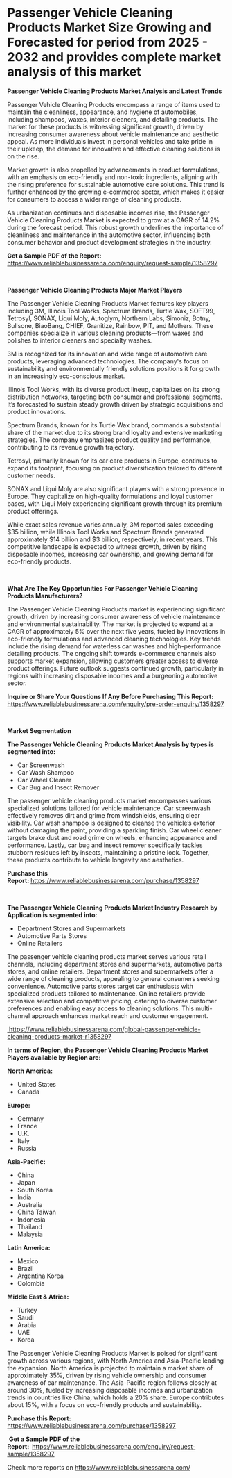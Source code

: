 <p><h1>Passenger Vehicle Cleaning Products Market Size Growing and Forecasted for period from 2025 - 2032 and provides complete market analysis of this market</h1></p><p><strong>Passenger Vehicle Cleaning Products Market Analysis and Latest Trends</strong></p>
<p><p>Passenger Vehicle Cleaning Products encompass a range of items used to maintain the cleanliness, appearance, and hygiene of automobiles, including shampoos, waxes, interior cleaners, and detailing products. The market for these products is witnessing significant growth, driven by increasing consumer awareness about vehicle maintenance and aesthetic appeal. As more individuals invest in personal vehicles and take pride in their upkeep, the demand for innovative and effective cleaning solutions is on the rise.</p><p>Market growth is also propelled by advancements in product formulations, with an emphasis on eco-friendly and non-toxic ingredients, aligning with the rising preference for sustainable automotive care solutions. This trend is further enhanced by the growing e-commerce sector, which makes it easier for consumers to access a wider range of cleaning products.</p><p>As urbanization continues and disposable incomes rise, the Passenger Vehicle Cleaning Products Market is expected to grow at a CAGR of 14.2% during the forecast period. This robust growth underlines the importance of cleanliness and maintenance in the automotive sector, influencing both consumer behavior and product development strategies in the industry.</p></p>
<p><strong>Get a Sample PDF of the Report:&nbsp;</strong> <a href="https://www.reliablebusinessarena.com/enquiry/request-sample/1358297?utm_campaign=2182&utm_medium=2&utm_source=Github&utm_content=ia&utm_term=30032025&utm_id=passenger-vehicle-cleaning-products">https://www.reliablebusinessarena.com/enquiry/request-sample/1358297</a></p>
<p>&nbsp;</p>
<p><strong>Passenger Vehicle Cleaning Products Major Market Players</strong></p>
<p><p>The Passenger Vehicle Cleaning Products Market features key players including 3M, Illinois Tool Works, Spectrum Brands, Turtle Wax, SOFT99, Tetrosyl, SONAX, Liqui Moly, Autoglym, Northern Labs, Simoniz, Botny, Bullsone, BiaoBang, CHIEF, Granitize, Rainbow, PIT, and Mothers. These companies specialize in various cleaning products—from waxes and polishes to interior cleaners and specialty washes.</p><p>3M is recognized for its innovation and wide range of automotive care products, leveraging advanced technologies. The company's focus on sustainability and environmentally friendly solutions positions it for growth in an increasingly eco-conscious market. </p><p>Illinois Tool Works, with its diverse product lineup, capitalizes on its strong distribution networks, targeting both consumer and professional segments. It’s forecasted to sustain steady growth driven by strategic acquisitions and product innovations.</p><p>Spectrum Brands, known for its Turtle Wax brand, commands a substantial share of the market due to its strong brand loyalty and extensive marketing strategies. The company emphasizes product quality and performance, contributing to its revenue growth trajectory.</p><p>Tetrosyl, primarily known for its car care products in Europe, continues to expand its footprint, focusing on product diversification tailored to different customer needs. </p><p>SONAX and Liqui Moly are also significant players with a strong presence in Europe. They capitalize on high-quality formulations and loyal customer bases, with Liqui Moly experiencing significant growth through its premium product offerings.</p><p>While exact sales revenue varies annually, 3M reported sales exceeding $35 billion, while Illinois Tool Works and Spectrum Brands generated approximately $14 billion and $3 billion, respectively, in recent years. This competitive landscape is expected to witness growth, driven by rising disposable incomes, increasing car ownership, and growing demand for eco-friendly products.</p></p>
<p>&nbsp;</p>
<p><strong>What Are The Key Opportunities For Passenger Vehicle Cleaning Products Manufacturers?</strong></p>
<p><p>The Passenger Vehicle Cleaning Products market is experiencing significant growth, driven by increasing consumer awareness of vehicle maintenance and environmental sustainability. The market is projected to expand at a CAGR of approximately 5% over the next five years, fueled by innovations in eco-friendly formulations and advanced cleaning technologies. Key trends include the rising demand for waterless car washes and high-performance detailing products. The ongoing shift towards e-commerce channels also supports market expansion, allowing customers greater access to diverse product offerings. Future outlook suggests continued growth, particularly in regions with increasing disposable incomes and a burgeoning automotive sector.</p></p>
<p><strong>Inquire or Share Your Questions If Any Before Purchasing This Report:</strong> <a href="https://www.reliablebusinessarena.com/enquiry/pre-order-enquiry/1358297?utm_campaign=2182&utm_medium=2&utm_source=Github&utm_content=ia&utm_term=30032025&utm_id=passenger-vehicle-cleaning-products">https://www.reliablebusinessarena.com/enquiry/pre-order-enquiry/1358297</a></p>
<p>&nbsp;</p>
<p><strong>Market Segmentation</strong></p>
<p><strong>The Passenger Vehicle Cleaning Products Market Analysis by types is segmented into:</strong></p>
<p><ul><li>Car Screenwash</li><li>Car Wash Shampoo</li><li>Car Wheel Cleaner</li><li>Car Bug and Insect Remover</li></ul></p>
<p><p>The passenger vehicle cleaning products market encompasses various specialized solutions tailored for vehicle maintenance. Car screenwash effectively removes dirt and grime from windshields, ensuring clear visibility. Car wash shampoo is designed to cleanse the vehicle’s exterior without damaging the paint, providing a sparkling finish. Car wheel cleaner targets brake dust and road grime on wheels, enhancing appearance and performance. Lastly, car bug and insect remover specifically tackles stubborn residues left by insects, maintaining a pristine look. Together, these products contribute to vehicle longevity and aesthetics.</p></p>
<p><strong>Purchase this Report:&nbsp;</strong><a href="https://www.reliablebusinessarena.com/purchase/1358297?utm_campaign=2182&utm_medium=2&utm_source=Github&utm_content=ia&utm_term=30032025&utm_id=passenger-vehicle-cleaning-products">https://www.reliablebusinessarena.com/purchase/1358297</a></p>
<p>&nbsp;</p>
<p><strong>The Passenger Vehicle Cleaning Products Market Industry Research by Application is segmented into:</strong></p>
<p><ul><li>Department Stores and Supermarkets</li><li>Automotive Parts Stores</li><li>Online Retailers</li></ul></p>
<p><p>The passenger vehicle cleaning products market serves various retail channels, including department stores and supermarkets, automotive parts stores, and online retailers. Department stores and supermarkets offer a wide range of cleaning products, appealing to general consumers seeking convenience. Automotive parts stores target car enthusiasts with specialized products tailored to maintenance. Online retailers provide extensive selection and competitive pricing, catering to diverse customer preferences and enabling easy access to cleaning solutions. This multi-channel approach enhances market reach and customer engagement.</p></p>
<p><a href="https://www.reliablebusinessarena.com/global-passenger-vehicle-cleaning-products-market-r1358297?utm_campaign=2182&utm_medium=2&utm_source=Github&utm_content=ia&utm_term=30032025&utm_id=passenger-vehicle-cleaning-products">&nbsp;https://www.reliablebusinessarena.com/global-passenger-vehicle-cleaning-products-market-r1358297</a></p>
<p><strong>In terms of Region, the Passenger Vehicle Cleaning Products Market Players available by Region are:</strong></p>
<p>
    <p> <strong> North America: </strong>
        <ul>
            <li>United States</li>
            <li>Canada</li>
        </ul>
        </p> 
    <p> <strong> Europe: </strong>
        <ul>
            <li>Germany</li>
            <li>France</li>
            <li>U.K.</li>
            <li>Italy</li>
            <li>Russia</li>
        </ul>
        </p> 
    <p> <strong> Asia-Pacific: </strong>
        <ul>
            <li>China</li>
            <li>Japan</li>
            <li>South Korea</li>
            <li>India</li>
            <li>Australia</li>
            <li>China Taiwan</li>
            <li>Indonesia</li>
            <li>Thailand</li>
            <li>Malaysia</li>
        </ul>
        </p> 
    <p> <strong> Latin America: </strong>
        <ul>
            <li>Mexico</li>
            <li>Brazil</li>
            <li>Argentina Korea</li>
            <li>Colombia</li>
        </ul>
        </p> 
    <p> <strong> Middle East & Africa: </strong>
        <ul>
            <li>Turkey</li>
            <li>Saudi</li>
            <li>Arabia</li>
            <li>UAE</li>
            <li>Korea</li>
        </ul>
    </p>
    </p>
<p><p>The Passenger Vehicle Cleaning Products Market is poised for significant growth across various regions, with North America and Asia-Pacific leading the expansion. North America is projected to maintain a market share of approximately 35%, driven by rising vehicle ownership and consumer awareness of car maintenance. The Asia-Pacific region follows closely at around 30%, fueled by increasing disposable incomes and urbanization trends in countries like China, which holds a 20% share. Europe contributes about 15%, with a focus on eco-friendly products and sustainability.</p></p>
<p><strong>Purchase this Report: </strong><a href="https://www.reliablebusinessarena.com/purchase/1358297?utm_campaign=2182&utm_medium=2&utm_source=Github&utm_content=ia&utm_term=30032025&utm_id=passenger-vehicle-cleaning-products">https://www.reliablebusinessarena.com/purchase/1358297</a></p>
<p>&nbsp;<strong>Get a Sample PDF of the Report:&nbsp;&nbsp;</strong><a href="https://www.reliablebusinessarena.com/enquiry/request-sample/1358297?utm_campaign=2182&utm_medium=2&utm_source=Github&utm_content=ia&utm_term=30032025&utm_id=passenger-vehicle-cleaning-products">https://www.reliablebusinessarena.com/enquiry/request-sample/1358297</a></p>
<p><strong></strong></p>
<p>Check more reports on <a href="https://www.reliablebusinessarena.com/?utm_campaign=2182&utm_medium=2&utm_source=Github&utm_content=ia&utm_term=30032025&utm_id=passenger-vehicle-cleaning-products">https://www.reliablebusinessarena.com/</a></p>